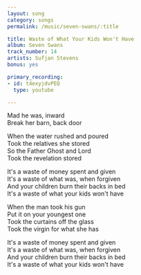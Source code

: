 ```yaml
---
layout: song
category: songs
permalink: /music/seven-swans/:title

title: Waste of What Your Kids Won't Have
album: Seven Swans
track_number: 14
artists: Sufjan Stevens
bonus: yes

primary_recording: 
- id: t4exyjdvPEQ
  type: youtube

---
```


Mad he was, inward <br>
Break her barn, back door

When the water rushed and poured <br>
Took the relatives she stored <br>
So the Father Ghost and Lord <br>
Took the revelation stored

It's a waste of money spent and given <br>
It's a waste of what was, when forgiven <br>
And your children burn their backs in bed <br>
It's a waste of what your kids won't have

When the man took his gun <br>
Put it on your youngest one <br>
Took the curtains off the glass <br>
Took the virgin for what she has

It's a waste of money spent and given <br>
It's a waste of what was, when forgiven <br>
And your children burn their backs in bed <br>
It's a waste of what your kids won't have